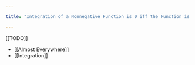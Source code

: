 ```yaml
---

title: "Integration of a Nonnegative Function is 0 iff the Function is 0 Almost Everywhere"

---
```

[[TODO]]
- [[Almost Everywhere]]
- [[Integration]]